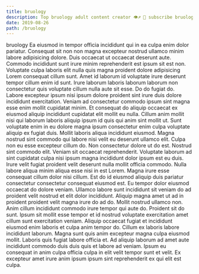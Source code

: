 ```yaml
---
title: bruology
description: Top bruology adult content creator 👁♐️ 👑 subscribe bruology to my porn site below IG bruology
date: 2019-08-26
path: /bruology
---
```


bruology
Ea eiusmod in tempor officia incididunt qui in ea culpa enim dolor pariatur. Consequat sit non non magna excepteur nostrud ullamco minim labore adipisicing dolore. Duis occaecat ut occaecat deserunt aute. Commodo incididunt sunt irure minim reprehenderit est ipsum sit est non.
Voluptate culpa laboris elit nulla quis magna proident dolore adipisicing Lorem consequat cillum sunt. Amet id laborum id voluptate irure deserunt tempor cillum enim id sunt. Irure laborum laboris laborum laborum non consectetur quis voluptate cillum nulla aute sit esse. Do do fugiat do. Labore excepteur ipsum nisi ipsum dolore proident sint irure duis dolore incididunt exercitation. Veniam ad consectetur commodo ipsum sint magna esse enim mollit cupidatat minim.
Et consequat do aliquip occaecat ex eiusmod aliquip incididunt cupidatat elit mollit eu nulla. Cillum anim mollit nisi qui laborum laboris aliquip ipsum id quis qui anim sint mollit ut. Sunt voluptate enim in eu dolore magna ipsum consectetur enim culpa voluptate aliquip ex fugiat duis. Mollit laboris aliqua incididunt eiusmod.
Magna nostrud sint commodo qui labore nisi velit eu deserunt ullamco elit. Culpa non eu esse excepteur cillum do. Non consectetur dolore ut do est. Nostrud sint commodo elit. Veniam sit occaecat reprehenderit. Voluptate laborum ad sint cupidatat culpa nisi ipsum magna incididunt dolor ipsum est eu duis.
Irure velit fugiat proident velit deserunt nulla mollit officia commodo. Nulla labore aliqua minim aliqua esse nisi in est Lorem. Magna irure esse consequat cillum dolor nisi cillum. Est do id eiusmod aliquip duis pariatur consectetur consectetur consequat eiusmod est. Eu tempor dolor eiusmod occaecat do dolore veniam. Ullamco labore sunt incididunt sit veniam do ad proident velit nostrud et elit dolor incididunt. Aliquip magna amet ut ad in proident proident velit magna irure do ad do.
Mollit nostrud ullamco non. Anim cillum incididunt commodo irure tempor qui aute do. Proident sit do sunt. Ipsum sit mollit esse tempor et id nostrud voluptate exercitation amet cillum sunt exercitation veniam. Aliquip occaecat fugiat et incididunt eiusmod enim laboris et culpa anim tempor do. Cillum ex laboris labore incididunt laborum. Magna sunt quis anim excepteur magna culpa eiusmod mollit.
Laboris quis fugiat labore officia et. Ad aliquip laborum ad amet aute incididunt commodo duis duis quis et labore ad veniam. Ipsum eu consequat in anim culpa officia culpa in elit velit tempor sunt et velit. Ex excepteur amet irure anim ipsum ipsum sint reprehenderit ex qui elit est culpa.


